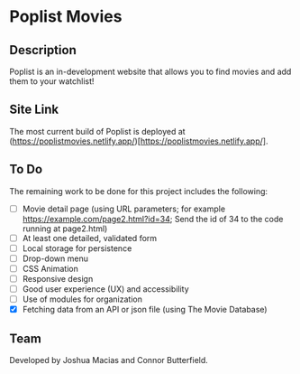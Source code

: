 # Poplist Movies

## Description

Poplist is an in-development website that allows you to find movies and add them to your watchlist!

## Site Link

The most current build of Poplist is deployed at (https://poplistmovies.netlify.app/)[https://poplistmovies.netlify.app/].

## To Do

The remaining work to be done for this project includes the following:

- [ ] Movie detail page (using URL parameters; for example https://example.com/page2.html?id=34; Send the id of 34 to the code running at page2.html)
- [ ] At least one detailed, validated form
- [ ] Local storage for persistence
- [ ] Drop-down menu
- [ ] CSS Animation
- [ ] Responsive design
- [ ] Good user experience (UX) and accessibility
- [ ] Use of modules for organization
- [X] Fetching data from an API or json file (using The Movie Database)

## Team

Developed by Joshua Macias and Connor Butterfield.
